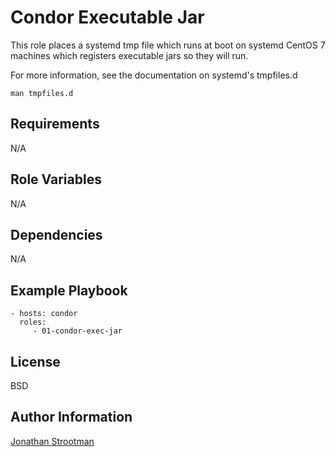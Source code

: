 Condor Executable Jar
=====================

This role places a systemd tmp file which runs at boot on systemd CentOS 7 machines which registers executable jars so they will run.

For more information, see the documentation on systemd's tmpfiles.d

    man tmpfiles.d

Requirements
------------

N/A

Role Variables
--------------

N/A

Dependencies
------------

N/A

Example Playbook
----------------

    - hosts: condor
      roles:
         - 01-condor-exec-jar

License
-------

BSD

Author Information
------------------

[Jonathan Strootman](jstroot@iplantcollaborative.org)
